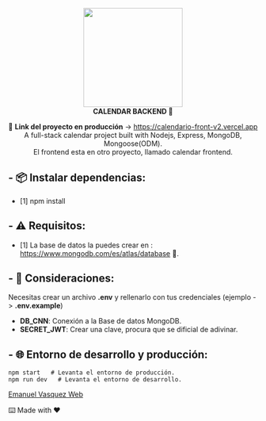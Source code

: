 <div align="center">

<img width="200" src="https://res.cloudinary.com/emanuel-hardwell/image/upload/v1659587554/dise%C3%B1o/favicon_rce5fa.png" /><br />
<strong>CALENDAR BACKEND 🚀</strong>

🔗 **Link del proyecto en producción** -> https://calendario-front-v2.vercel.app<br />
A full-stack calendar project built with Nodejs, Express, MongoDB, Mongoose(ODM).<br />
El frontend esta en otro proyecto, llamado calendar frontend.<br />

</div>

## - 📦 Instalar dependencias:

- [1] npm install

## - ⚠️ Requisitos:

- [1] La base de datos la puedes crear en : https://www.mongodb.com/es/atlas/database 💾.

## - 👀 Consideraciones:

Necesitas crear un archivo **.env** y rellenarlo con tus credenciales (ejemplo -> **.env.example**)

- **DB_CNN**: Conexión a la Base de datos MongoDB.
- **SECRET_JWT**: Crear una clave, procura que se dificial de adivinar.

## - 🌐 Entorno de desarrollo y producción:

```
npm start   # Levanta el entorno de producción.
npm run dev   # Levanta el entorno de desarrollo.
```

[Emanuel Vasquez Web](https://emanuelhardwell.github.io)

⌨️ Made with ❤️
